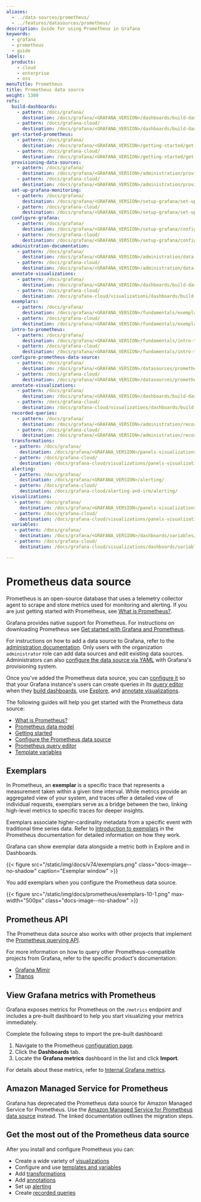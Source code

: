 ```yaml
---
aliases:
  - ../data-sources/prometheus/
  - ../features/datasources/prometheus/
description: Guide for using Prometheus in Grafana
keywords:
  - grafana
  - prometheus
  - guide
labels:
  products:
    - cloud
    - enterprise
    - oss
menuTitle: Prometheus
title: Prometheus data source
weight: 1300
refs:
  build-dashboards:
    - pattern: /docs/grafana/
      destination: /docs/grafana/<GRAFANA_VERSION>/dashboards/build-dashboards/
    - pattern: /docs/grafana-cloud/
      destination: /docs/grafana/<GRAFANA_VERSION>/dashboards/build-dashboards/
  get-started-prometheus:
    - pattern: /docs/grafana/
      destination: /docs/grafana/<GRAFANA_VERSION>/getting-started/get-started-grafana-prometheus/#get-started-with-grafana-and-prometheus
    - pattern: /docs/grafana-cloud/
      destination: /docs/grafana/<GRAFANA_VERSION>/getting-started/get-started-grafana-prometheus/#get-started-with-grafana-and-prometheus
  provisioning-data-sources:
    - pattern: /docs/grafana/
      destination: /docs/grafana/<GRAFANA_VERSION>/administration/provisioning/#data-sources
    - pattern: /docs/grafana-cloud/
      destination: /docs/grafana/<GRAFANA_VERSION>/administration/provisioning/#data-sources
  set-up-grafana-monitoring:
    - pattern: /docs/grafana/
      destination: /docs/grafana/<GRAFANA_VERSION>/setup-grafana/set-up-grafana-monitoring/
    - pattern: /docs/grafana-cloud/
      destination: /docs/grafana/<GRAFANA_VERSION>/setup-grafana/set-up-grafana-monitoring/
  configure-grafana:
    - pattern: /docs/grafana/
      destination: /docs/grafana/<GRAFANA_VERSION>/setup-grafana/configure-grafana/
    - pattern: /docs/grafana-cloud/
      destination: /docs/grafana/<GRAFANA_VERSION>/setup-grafana/configure-grafana/
  administration-documentation:
    - pattern: /docs/grafana/
      destination: /docs/grafana/<GRAFANA_VERSION>/administration/data-source-management/
    - pattern: /docs/grafana-cloud/
      destination: /docs/grafana/<GRAFANA_VERSION>/administration/data-source-management/
  annotate-visualizations:
    - pattern: /docs/grafana/
      destination: /docs/grafana/<GRAFANA_VERSION>/dashboards/build-dashboards/annotate-visualizations/
    - pattern: /docs/grafana-cloud/
      destination: /docs/grafana-cloud/visualizations/dashboards/build-dashboards/annotate-visualizations/
  exemplars:
    - pattern: /docs/grafana/
      destination: /docs/grafana/<GRAFANA_VERSION>/fundamentals/exemplars/
    - pattern: /docs/grafana-cloud/
      destination: /docs/grafana/<GRAFANA_VERSION>/fundamentals/exemplars/
  intro-to-prometheus:
    - pattern: /docs/grafana/
      destination: /docs/grafana/<GRAFANA_VERSION>/fundamentals/intro-to-prometheus/
    - pattern: /docs/grafana-cloud/
      destination: /docs/grafana/<GRAFANA_VERSION>/fundamentals/intro-to-prometheus/
  configure-prometheus-data-source:
    - pattern: /docs/grafana/
      destination: /docs/grafana/<GRAFANA_VERSION>/datasources/prometheus/configure
    - pattern: /docs/grafana-cloud/
      destination: /docs/grafana/<GRAFANA_VERSION>/datasources/prometheus/configure
  annotate-visualizations:
    - pattern: /docs/grafana/
      destination: /docs/grafana/<GRAFANA_VERSION>/dashboards/build-dashboards/annotate-visualizations/
    - pattern: /docs/grafana-cloud/
      destination: /docs/grafana-cloud/visualizations/dashboards/build-dashboards/annotate-visualizations/
  recorded-queries:
    - pattern: /docs/grafana/
      destination: /docs/grafana/<GRAFANA_VERSION>/administration/recorded-queries/
    - pattern: /docs/grafana-cloud/
      destination: /docs/grafana/<GRAFANA_VERSION>/administration/recorded-queries/
  transformations:
   - pattern: /docs/grafana/
     destination: /docs/grafana/<GRAFANA_VERSION>/panels-visualizations/query-transform-data/transform-data/
   - pattern: /docs/grafana-cloud/
     destination: /docs/grafana-cloud/visualizations/panels-visualizations/query-transform-data/transform-data/
  alerting:
   - pattern: /docs/grafana/
     destination: /docs/grafana/<GRAFANA_VERSION>/alerting/
   - pattern: /docs/grafana-cloud/
     destination: /docs/grafana-cloud/alerting-and-irm/alerting/
  visualizations:
   - pattern: /docs/grafana/
     destination: /docs/grafana/<GRAFANA_VERSION>/panels-visualizations/visualizations/
   - pattern: /docs/grafana-cloud/
     destination: /docs/grafana-cloud/visualizations/panels-visualizations/visualizations/
  variables:
   - pattern: /docs/grafana/
     destination: /docs/grafana/<GRAFANA_VERSION>/dashboards/variables/
   - pattern: /docs/grafana-cloud/
     destination: /docs/grafana-cloud/visualizations/dashboards/variables/

---
```


# Prometheus data source

Prometheus is an open-source database that uses a telemetry collector agent to scrape and store metrics used for monitoring and alerting. If you are just getting started with Prometheus, see [What is Prometheus?](ref:intro-to-prometheus).

Grafana provides native support for Prometheus.
For instructions on downloading Prometheus see [Get started with Grafana and Prometheus](ref:get-started-prometheus).

For instructions on how to add a data source to Grafana, refer to the [administration documentation](ref:administration-documentation).
Only users with the organization `administrator` role can add data sources and edit existing data sources.
Administrators can also [configure the data source via YAML](#provision-the-data-source) with Grafana's provisioning system.

Once you've added the Prometheus data source, you can [configure it](ref:configure-prometheus-data-source) so that your Grafana instance's users can create queries in its [query editor](query-editor/) when they [build dashboards](ref:build-dashboards), use [Explore](ref:explore), and [annotate visualizations](ref:annotate-visualizations).

The following guides will help you get started with the Prometheus data source:

- [What is Prometheus?](ref:intro-to-prometheus)
- [Prometheus data model](https://prometheus.io/docs/concepts/data_model/)
- [Getting started](https://prometheus.io/docs/prometheus/latest/getting_started/)
- [Configure the Prometheus data source](ref:configure-prometheus-data-source)
- [Prometheus query editor](query-editor/)
- [Template variables](template-variables/)

## Exemplars

In Prometheus, an **exemplar** is a specific trace that represents a measurement taken within a given time interval. While metrics provide an aggregated view of your system, and traces offer a detailed view of individual requests, exemplars serve as a bridge between the two, linking high-level metrics to specific traces for deeper insights.

Exemplars associate higher-cardinality metadata from a specific event with traditional time series data. Refer to [Introduction to exemplars](ref:exemplars) in the Prometheus documentation for detailed information on how they work.

Grafana can show exemplar data alongside a metric both in Explore and in Dashboards.

{{< figure src="/static/img/docs/v74/exemplars.png" class="docs-image--no-shadow" caption="Exemplar window" >}}

You add exemplars when you configure the Prometheus data source.

{{< figure src="/static/img/docs/prometheus/exemplars-10-1.png" max-width="500px" class="docs-image--no-shadow" >}}

## Prometheus API

The Prometheus data source also works with other projects that implement the [Prometheus querying API](https://prometheus.io/docs/prometheus/latest/querying/api/).

For more information on how to query other Prometheus-compatible projects from Grafana, refer to the specific product's documentation:

- [Grafana Mimir](/docs/mimir/latest/)
- [Thanos](https://thanos.io/tip/components/query.md/)

## View Grafana metrics with Prometheus

Grafana exposes metrics for Prometheus on the `/metrics` endpoint and includes a pre-built dashboard to help you start visualizing your metrics immediately.

Complete the following steps to import the pre-built dashboard:

1. Navigate to the Prometheus [configuration page](ref:configure-prometheus-data-source).
1. Click the **Dashboards** tab.
1. Locate the **Grafana metrics** dashboard in the list and click **Import**.

For details about these metrics, refer to [Internal Grafana metrics](ref:set-up-grafana-monitoring).

## Amazon Managed Service for Prometheus

Grafana has deprecated the Prometheus data source for Amazon Managed Service for Prometheus. Use the [Amazon Managed Service for Prometheus data source](https://grafana.com/grafana/plugins/grafana-amazonprometheus-datasource/) instead. The linked documentation outlines the migration steps.

## Get the most out of the Prometheus data source

After you install and configure Prometheus you can:

- Create a wide variety of [visualizations](ref:visualizations)
- Configure and use [templates and variables](ref:variables)
- Add [transformations](ref:transformations)
- Add [annotations](ref:annotate-visualizations)
- Set up [alerting](ref:alerting)
- Create [recorded queries](ref:recorded-queries)
